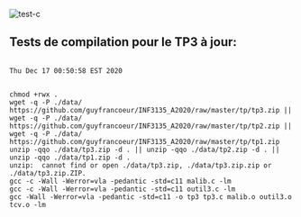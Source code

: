 ![test-c](https://github.com/Nami-R2301/inf3135-a2020/workflows/test-c/badge.svg?branch=tp3)

## Tests de compilation pour le TP3 à jour:

```

Thu Dec 17 00:50:58 EST 2020


chmod +rwx .
wget -q -P ./data/ https://github.com/guyfrancoeur/INF3135_A2020/raw/master/tp/tp3.zip || wget -q -P ./data/ https://github.com/guyfrancoeur/INF3135_A2020/raw/master/tp/tp2.zip || wget -q -P ./data/ https://github.com/guyfrancoeur/INF3135_A2020/raw/master/tp/tp1.zip
unzip -qqo ./data/tp3.zip -d . || unzip -qqo ./data/tp2.zip -d . || unzip -qqo ./data/tp1.zip -d .
unzip:  cannot find or open ./data/tp3.zip, ./data/tp3.zip.zip or ./data/tp3.zip.ZIP.
gcc -c -Wall -Werror=vla -pedantic -std=c11 malib.c -lm
gcc -c -Wall -Werror=vla -pedantic -std=c11 outil3.c -lm
gcc -Wall -Werror=vla -pedantic -std=c11 -o tp3 tp3.c malib.o outil3.o tcv.o -lm

```
